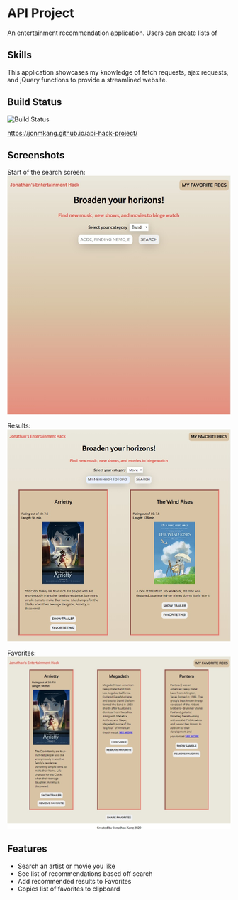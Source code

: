 # API Project

An entertainment recommendation application.  Users can create lists of 

## Skills

This application showcases my knowledge of fetch requests, ajax requests, and jQuery functions to provide a streamlined website.

## Build Status

![Build Status](https://jonmkang.github.io/api-hack-project/)

https://jonmkang.github.io/api-hack-project/

## Screenshots
Start of the search screen:
![search screen](screenshots/api-project-P1.jpg)

Results:
![results screen](screenshots/api-project-P2.jpg)

Favorites:
![favorites screen](screenshots/api-project-P3.jpg)

## Features
* Search an artist or movie you like
* See list of recommendations based off search
* Add recommended results to Favorites
* Copies list of favorites to clipboard
